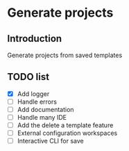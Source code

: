 # Generate projects

## Introduction

Generate projects from saved templates

## TODO list

- [x] Add logger
- [ ] Handle errors
- [ ] Add documentation
- [ ] Handle many IDE
- [ ] Add the delete a template feature
- [ ] External configuration workspaces
- [ ] Interactive CLI for save